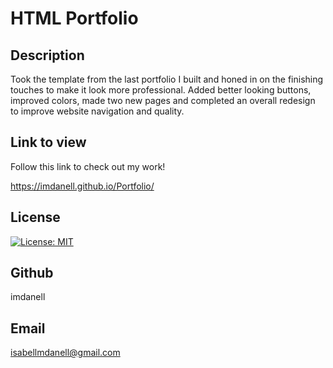 # HTML Portfolio

## Description
Took the template from the last portfolio I built and honed in on the finishing touches to make it look more professional. Added better looking buttons, improved colors, made two new pages and completed an overall redesign to improve website navigation and quality.

## Link to view


Follow this link to check out my work!   

https://imdanell.github.io/Portfolio/

## License
[![License: MIT](https://img.shields.io/badge/License-MIT-yellow.svg)](https://opensource.org/licenses/MIT)

## Github
imdanell

## Email
isabellmdanell@gmail.com

